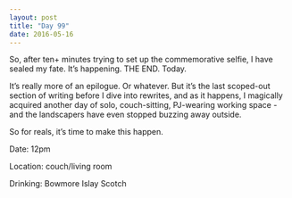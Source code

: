 ```yaml
---
layout: post
title: "Day 99"
date: 2016-05-16
---
```


So, after ten+ minutes trying to set up the commemorative selfie, I have sealed my fate. It’s happening. THE END. Today. 

It’s really more of an epilogue. Or whatever. But it’s the last scoped-out section of writing before I dive into rewrites, and as it happens, I magically acquired another day of solo, couch-sitting, PJ-wearing working space - and the landscapers have even stopped buzzing away outside. 

So for reals, it’s time to make this happen. 


Date: 12pm 

Location: couch/living room

Drinking: Bowmore Islay Scotch
